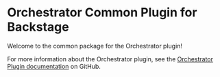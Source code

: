 # Orchestrator Common Plugin for Backstage

Welcome to the common package for the Orchestrator plugin!

For more information about the Orchestrator plugin, see the [Orchestrator Plugin documentation](https://github.com/janus-idp/backstage-plugins/tree/main/plugins/orchestrator) on GitHub.
